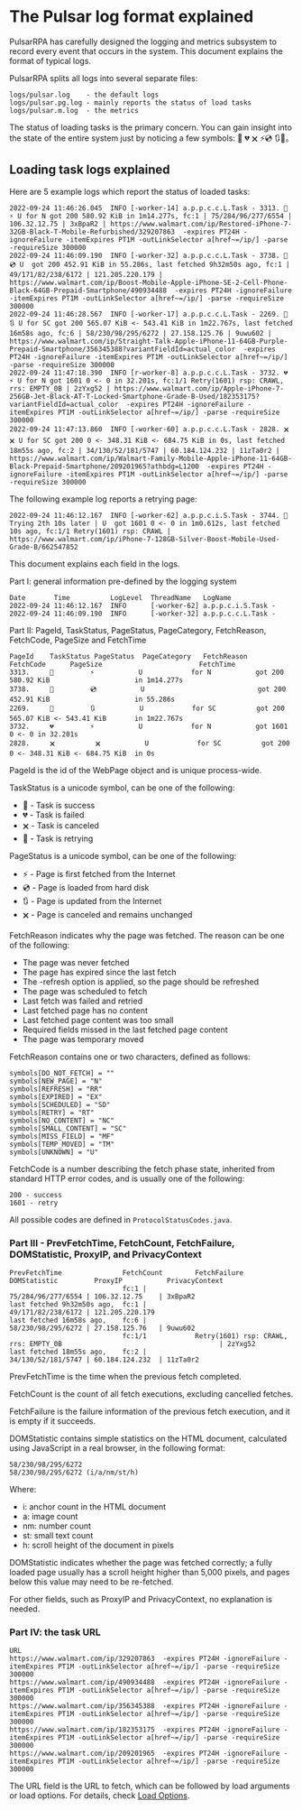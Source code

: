 The Pulsar log format explained
=============================

PulsarRPA has carefully designed the logging and metrics subsystem to record every event that occurs in the system. This document explains the format of typical logs.

PulsarRPA splits all logs into several separate files:

```
logs/pulsar.log    - the default logs
logs/pulsar.pg.log - mainly reports the status of load tasks
logs/pulsar.m.log  - the metrics
```

The status of loading tasks is the primary concern. You can gain insight into the state of the entire system just by noticing a few symbols: 💯 💔 🗙 ⚡💿 🔃🤺。

Loading task logs explained
------------------------

Here are 5 example logs which report the status of loaded tasks:

```
2022-09-24 11:46:26.045  INFO [-worker-14] a.p.p.c.c.L.Task - 3313. 💯 ⚡ U for N got 200 580.92 KiB in 1m14.277s, fc:1 | 75/284/96/277/6554 | 106.32.12.75 | 3xBpaR2 | https://www.walmart.com/ip/Restored-iPhone-7-32GB-Black-T-Mobile-Refurbished/329207863  -expires PT24H -ignoreFailure -itemExpires PT1M -outLinkSelector a[href~=/ip/] -parse -requireSize 300000
2022-09-24 11:46:09.190  INFO [-worker-32] a.p.p.c.c.L.Task - 3738. 💯 💿 U  got 200 452.91 KiB in 55.286s, last fetched 9h32m50s ago, fc:1 | 49/171/82/238/6172 | 121.205.220.179 | https://www.walmart.com/ip/Boost-Mobile-Apple-iPhone-SE-2-Cell-Phone-Black-64GB-Prepaid-Smartphone/490934488  -expires PT24H -ignoreFailure -itemExpires PT1M -outLinkSelector a[href~=/ip/] -parse -requireSize 300000
2022-09-24 11:46:28.567  INFO [-worker-17] a.p.p.c.c.L.Task - 2269. 💯 🔃 U for SC got 200 565.07 KiB <- 543.41 KiB in 1m22.767s, last fetched 16m58s ago, fc:6 | 58/230/98/295/6272 | 27.158.125.76 | 9uwu602 | https://www.walmart.com/ip/Straight-Talk-Apple-iPhone-11-64GB-Purple-Prepaid-Smartphone/356345388?variantFieldId=actual_color  -expires PT24H -ignoreFailure -itemExpires PT1M -outLinkSelector a[href~=/ip/] -parse -requireSize 300000
2022-09-24 11:47:18.390  INFO [r-worker-8] a.p.p.c.c.L.Task - 3732. 💔 ⚡ U for N got 1601 0 <- 0 in 32.201s, fc:1/1 Retry(1601) rsp: CRAWL, rrs: EMPTY_0B | 2zYxg52 | https://www.walmart.com/ip/Apple-iPhone-7-256GB-Jet-Black-AT-T-Locked-Smartphone-Grade-B-Used/182353175?variantFieldId=actual_color  -expires PT24H -ignoreFailure -itemExpires PT1M -outLinkSelector a[href~=/ip/] -parse -requireSize 300000
2022-09-24 11:47:13.860  INFO [-worker-60] a.p.p.c.c.L.Task - 2828. 🗙 🗙 U for SC got 200 0 <- 348.31 KiB <- 684.75 KiB in 0s, last fetched 18m55s ago, fc:2 | 34/130/52/181/5747 | 60.184.124.232 | 11zTa0r2 | https://www.walmart.com/ip/Walmart-Family-Mobile-Apple-iPhone-11-64GB-Black-Prepaid-Smartphone/209201965?athbdg=L1200  -expires PT24H -ignoreFailure -itemExpires PT1M -outLinkSelector a[href~=/ip/] -parse -requireSize 300000
```

The following example log reports a retrying page:

```
2022-09-24 11:46:12.167  INFO [-worker-62] a.p.p.c.i.S.Task - 3744. 🤺 Trying 2th 10s later | U  got 1601 0 <- 0 in 1m0.612s, last fetched 10s ago, fc:1/1 Retry(1601) rsp: CRAWL | https://www.walmart.com/ip/iPhone-7-128GB-Silver-Boost-Mobile-Used-Grade-B/662547852 
```

This document explains each field in the logs.

Part I: general information pre-defined by the logging system

```
Date       Time          LogLevel  ThreadName   LogName
2022-09-24 11:46:12.167  INFO      [-worker-62] a.p.p.c.i.S.Task -
2022-09-24 11:46:09.190  INFO      [-worker-32] a.p.p.c.c.L.Task -
```

Part II: PageId, TaskStatus, PageStatus, PageCategory, FetchReason, FetchCode, PageSize and FetchTime

```
PageId    TaskStatus PageStatus  PageCategory   FetchReason     FetchCode      PageSize                        FetchTime
3313.     💯         ⚡           U            for N           got 200         580.92 KiB                     in 1m14.277s
3738.     💯         💿           U                            got 200         452.91 KiB                     in 55.286s
2269.     💯         🔃           U            for SC          got 200         565.07 KiB <- 543.41 KiB       in 1m22.767s
3732.     💔         ⚡           U            for N           got 1601        0 <- 0 in 32.201s
2828.     🗙          🗙           U            for SC          got 200          0 <- 348.31 KiB <- 684.75 KiB  in 0s
```

PageId is the id of the WebPage object and is unique process-wide.

TaskStatus is a unicode symbol, can be one of the following:

- 💯 - Task is success
- 💔 - Task is failed
- 🗙 - Task is canceled
- 🤺 - Task is retrying

PageStatus is a unicode symbol, can be one of the following:

- ⚡ - Page is first fetched from the Internet
- 💿 - Page is loaded from hard disk
- 🔃 - Page is updated from the Internet
- 🗙 - Page is canceled and remains unchanged

FetchReason indicates why the page was fetched. The reason can be one of the following:

- The page was never fetched
- The page has expired since the last fetch
- The -refresh option is applied, so the page should be refreshed
- The page was scheduled to fetch
- Last fetch was failed and retried
- Last fetched page has no content
- Last fetched page content was too small
- Required fields missed in the last fetched page content
- The page was temporary moved



FetchReason contains one or two characters, defined as follows:

```
symbols[DO_NOT_FETCH] = ""
symbols[NEW_PAGE] = "N"
symbols[REFRESH] = "RR"
symbols[EXPIRED] = "EX"
symbols[SCHEDULED] = "SD"
symbols[RETRY] = "RT"
symbols[NO_CONTENT] = "NC"
symbols[SMALL_CONTENT] = "SC"
symbols[MISS_FIELD] = "MF"
symbols[TEMP_MOVED] = "TM"
symbols[UNKNOWN] = "U"
```

FetchCode is a number describing the fetch phase state, inherited from standard HTTP error codes, and is usually one of the following:

```
200 - success
1601 - retry
```

All possible codes are defined in `ProtocolStatusCodes.java`.

### Part III - PrevFetchTime, FetchCount, FetchFailure, DOMStatistic, ProxyIP, and PrivacyContext

```
PrevFetchTime               FetchCount        FetchFailure                           DOMStatistic         ProxyIP           PrivacyContext
                            fc:1 |                                                   75/284/96/277/6554 | 106.32.12.75    | 3xBpaR2
last fetched 9h32m50s ago,  fc:1 |                                                   49/171/82/238/6172 | 121.205.220.179
last fetched 16m58s ago,    fc:6 |                                                   58/230/98/295/6272 | 27.158.125.76   | 9uwu602
                            fc:1/1            Retry(1601) rsp: CRAWL, rrs: EMPTY_0B                                       | 2zYxg52
last fetched 18m55s ago,    fc:2 |                                                   34/130/52/181/5747 | 60.184.124.232  | 11zTa0r2
```

PrevFetchTime is the time when the previous fetch completed.

FetchCount is the count of all fetch executions, excluding cancelled fetches.

FetchFailure is the failure information of the previous fetch execution, and it is empty if it succeeds.

DOMStatistic contains simple statistics on the HTML document, calculated using JavaScript in a real browser, in the following format:

```
58/230/98/295/6272
58/230/98/295/6272 (i/a/nm/st/h)
```

Where:

- i: anchor count in the HTML document
- a: image count
- nm: number count
- st: small text count
- h: scroll height of the document in pixels

DOMStatistic indicates whether the page was fetched correctly; a fully loaded page usually has a scroll height higher than 5,000 pixels, and pages below this value may need to be re-fetched.

For other fields, such as ProxyIP and PrivacyContext, no explanation is needed.

### Part IV: the task URL

```
URL
https://www.walmart.com/ip/329207863  -expires PT24H -ignoreFailure -itemExpires PT1M -outLinkSelector a[href~=/ip/] -parse -requireSize 300000
https://www.walmart.com/ip/490934488  -expires PT24H -ignoreFailure -itemExpires PT1M -outLinkSelector a[href~=/ip/] -parse -requireSize 300000
https://www.walmart.com/ip/356345388  -expires PT24H -ignoreFailure -itemExpires PT1M -outLinkSelector a[href~=/ip/] -parse -requireSize 300000
https://www.walmart.com/ip/182353175  -expires PT24H -ignoreFailure -itemExpires PT1M -outLinkSelector a[href~=/ip/] -parse -requireSize 300000
https://www.walmart.com/ip/209201965  -expires PT24H -ignoreFailure -itemExpires PT1M -outLinkSelector a[href~=/ip/] -parse -requireSize 300000
```

The URL field is the URL to fetch, which can be followed by load arguments or load options. 
For details, check [Load Options](zh/get-started/3load-options.md).
